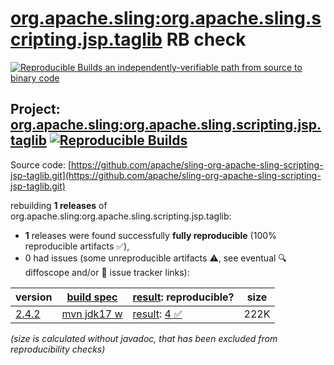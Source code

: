 [org.apache.sling:org.apache.sling.scripting.jsp.taglib](https://central.sonatype.com/artifact/org.apache.sling/org.apache.sling.scripting.jsp.taglib/versions) RB check
=======

[![Reproducible Builds](https://reproducible-builds.org/images/logos/rb.svg) an independently-verifiable path from source to binary code](https://reproducible-builds.org/)

## Project: [org.apache.sling:org.apache.sling.scripting.jsp.taglib](https://central.sonatype.com/artifact/org.apache.sling/org.apache.sling.scripting.jsp.taglib/versions) [![Reproducible Builds](https://img.shields.io/endpoint?url=https://raw.githubusercontent.com/jvm-repo-rebuild/reproducible-central/master/content/org/apache/sling/org.apache.sling.scripting.jsp.taglib/badge.json)](https://github.com/jvm-repo-rebuild/reproducible-central/blob/master/content/org/apache/sling/org.apache.sling.scripting.jsp.taglib/README.md)

Source code: [https://github.com/apache/sling-org-apache-sling-scripting-jsp-taglib.git](https://github.com/apache/sling-org-apache-sling-scripting-jsp-taglib.git)

rebuilding **1 releases** of org.apache.sling:org.apache.sling.scripting.jsp.taglib:
- **1** releases were found successfully **fully reproducible** (100% reproducible artifacts :white_check_mark:),
- 0 had issues (some unreproducible artifacts :warning:, see eventual :mag: diffoscope and/or :memo: issue tracker links):

| version | [build spec](/BUILDSPEC.md) | [result](https://reproducible-builds.org/docs/jvm/): reproducible? | size |
| -- | --------- | ------ | -- |
| [2.4.2](https://central.sonatype.com/artifact/org.apache.sling/org.apache.sling.scripting.jsp.taglib/2.4.2/pom) | [mvn jdk17 w](org.apache.sling.scripting.jsp.taglib-2.4.2.buildspec) | [result](org.apache.sling.scripting.jsp.taglib-2.4.2.buildinfo): [4 :white_check_mark: ](org.apache.sling.scripting.jsp.taglib-2.4.2.buildcompare) | 222K |

<i>(size is calculated without javadoc, that has been excluded from reproducibility checks)</i>
